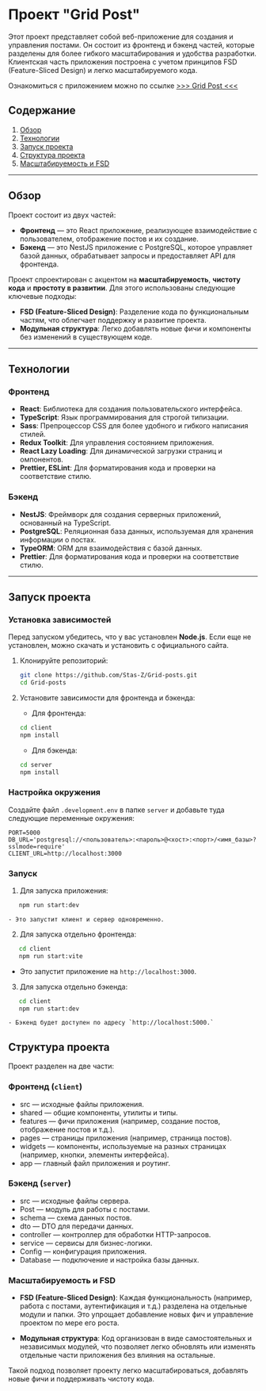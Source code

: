 # Проект "Grid Post"

Этот проект представляет собой веб-приложение для создания и управления постами. Он состоит из фронтенд и бэкенд частей, которые разделены для более гибкого масштабирования и удобства разработки. Клиентская часть приложения построена с учетом принципов FSD (Feature-Sliced Design) и легко масштабируемого кода.

Ознакомиться с приложением можно по ссылке [>>> Grid Post <<<](https://grid-post.vercel.app/)

## Содержание

1. [Обзор](#обзор)
2. [Технологии](#технологии)
3. [Запуск проекта](#запуск-проекта)
4. [Структура проекта](#структура-проекта)
5. [Масштабируемость и FSD](#масштабируемость-и-fsd)

---

## Обзор

Проект состоит из двух частей:

-   **Фронтенд** — это React приложение, реализующее взаимодействие с пользователем, отображение постов и их создание.
-   **Бэкенд** — это NestJS приложение с PostgreSQL, которое управляет базой данных, обрабатывает запросы и предоставляет API для фронтенда.

Проект спроектирован с акцентом на **масштабируемость**, **чистоту кода** и **простоту в развитии**. Для этого использованы следующие ключевые подходы:

-   **FSD (Feature-Sliced Design)**: Разделение кода по функциональным частям, что облегчает поддержку и развитие проекта.
-   **Модульная структура**: Легко добавлять новые фичи и компоненты без изменений в существующем коде.

---

## Технологии

### Фронтенд

-   **React**: Библиотека для создания пользовательского интерфейса.
-   **TypeScript**: Язык программирования для строгой типизации.
-   **Sass**: Препроцессор CSS для более удобного и гибкого написания стилей.
-   **Redux Toolkit**: Для управления состоянием приложения.
-   **React Lazy Loading**: Для динамической загрузки страниц и омпонентов.
-   **Prettier, ESLint**: Для форматирования кода и проверки на соответствие стилю.

### Бэкенд

-   **NestJS**: Фреймворк для создания серверных приложений, основанный на TypeScript.
-   **PostgreSQL**: Реляционная база данных, используемая для хранения информации о постах.
-   **TypeORM**: ORM для взаимодействия с базой данных.
-   **Prettier**: Для форматирования кода и проверки на соответствие стилю.

---

## Запуск проекта

### Установка зависимостей

Перед запуском убедитесь, что у вас установлен **Node.js**. Если еще не установлен, можно скачать и установить с официального сайта.

1. Клонируйте репозиторий:

    ```bash
    git clone https://github.com/Stas-Z/Grid-posts.git
    cd Grid-posts
    ```

2. Установите зависимости для фронтенда и бэкенда:

    - Для фронтенда:

    ```bash
    cd client
    npm install
    ```

    - Для бэкенда:

    ```bash
    cd server
    npm install
    ```

### Настройка окружения

Создайте файл `.development.env` в папке `server` и добавьте туда следующие переменные окружения:

```env
PORT=5000
DB_URL='postgresql://<пользователь>:<пароль>@<хост>:<порт>/<имя_базы>?sslmode=require'
CLIENT_URL=http://localhost:3000
```

### Запуск

1. Для запуска приложения:

```bash
   npm run start:dev
```

    - Это запустит клиент и сервер одновременно.

2. Для запуска отдельно фронтенда:

```bash
   cd client
   npm run start:vite
```

-   Это запустит приложение на `http://localhost:3000`.

3. Для запуска отдельно бэкенда:

```bash
   cd client
   npm run start:dev
```

    - Бэкенд будет доступен по адресу `http://localhost:5000.`

## Структура проекта

Проект разделен на две части:

### Фронтенд (`client`)

-   src — исходные файлы приложения.
-   shared — общие компоненты, утилиты и типы.
-   features — фичи приложения (например, создание постов, отображение постов и т.д.).
-   pages — страницы приложения (например, страница постов).
-   widgets — компоненты, используемые на разных страницах (например, кнопки, элементы интерфейса).
-   app — главный файл приложения и роутинг.

### Бэкенд (`server`)

-   src — исходные файлы сервера.
-   Post — модуль для работы с постами.
-   schema — схема данных постов.
-   dto — DTO для передачи данных.
-   controller — контроллер для обработки HTTP-запросов.
-   service — сервисы для бизнес-логики.
-   Config — конфигурация приложения.
-   Database — подключение и настройка базы данных.

### Масштабируемость и FSD

-   **FSD (Feature-Sliced Design)**: Каждая функциональность (например, работа с постами, аутентификация и т.д.) разделена на отдельные модули и папки. Это упрощает добавление новых фич и управление проектом по мере его роста.

-   **Модульная структура**: Код организован в виде самостоятельных и независимых модулей, что позволяет легко обновлять или изменять отдельные части приложения без влияния на остальные.

Такой подход позволяет проекту легко масштабироваться, добавлять новые фичи и поддерживать чистоту кода.
